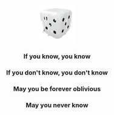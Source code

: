 <p align="center">
    <img height="100" width="100" src="https://raw.githubusercontent.com/aumer-amr/dh/main/assets/DALL-E-logo.png"/>
</p>

<h3 align="center">If you know, you know</h3>
<h3 align="center">If you don't know, you don't know</h3>
<h3 align="center">May you be forever oblivious</h3>
<h3 align="center">May you never know</h3>